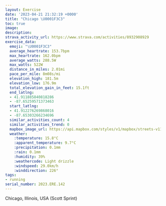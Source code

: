 ```yaml
---
layout: Exercise
date: '2023-04-21 21:32:19 +0000'
title: "Chicago \U0001F3C3"
toc: true
image:
description:
strava_activity_url: https://www.strava.com/activities/8932908929
exercise_data:
  emoji: "\U0001F3C3"
  average_heartrate: 153.7bpm
  max_heartrate: 162.0bpm
  average_watts: 288.5W
  max_watts: 522W
  distance_in_miles: 2.01mi
  pace_per_mile: 8m08s/mi
  elevation_high: 181.5m
  elevation_low: 176.9m
  total_elevation_gain_in_feet: 15.1ft
  end_latlng:
  - 41.911885840818286
  - -87.65259571373463
  start_latlng:
  - 41.912276269868016
  - -87.65303266234696
  similar_activities_count: 4
  similar_activities_trend: 0
  mapbox_image_url: https://api.mapbox.com/styles/v1/mapbox/streets-v11/static/path-5+787af2-1.0(%7Bux~Ftw~uOh%40A%60%40CbA%40XBXXZHd%40nANJJAlAe%40f%40_%40z%40%7D%40v%40k%40v%40aAVa%40NKrBiAjBsAt%40WAFUPWZy%40d%40a%40%5CG%40C%3FBKHG%5CKhAo%40Zi%40EAE%40e%40VMCKS_%40yAAO%40G%7C%40i%40fA%7B%40bCyBtA_AVULQFWBa%40GoB%3Fu%40D%5B%40i%40Ck%40%3FoFG%7BEDgDGiDGy%40EAwC%40iDHcC%3FkBDw%40Ag%40BgDFiBA%5DBeC%40aADg%40XEJ%3FFDhBANK%60%40ExAHbDPt%40EzADxADjGC%5EBfC%3F~%40I%5CaAjAsAvBEN),pin-s-s+e5b22e(-87.65323,41.91086),pin-s-f+89ae00(-87.65069000000003,41.911839999999984)/auto/800x800?access_token=pk.eyJ1Ijoiam9zaGJlY2ttYW4iLCJhIjoiY205eWR2aDd1MWZ6djJrbXc4a3M0bWZleiJ9.XiG9OWkNcZk2QzjJbxLB4A
  weather:
    :temperature: 15.8°C
    :apparent_temperature: 9.7°C
    :precipitation: 0.1mm
    :rain: 0.1mm
    :humidity: 39%
    :weathercode: Light drizzle
    :windspeed: 29.0km/h
    :winddirection: 226°
tags:
- running
serial_number: 2023.ERE.142
---
```

Chicago, Illinois, USA (Scott Sprint)
